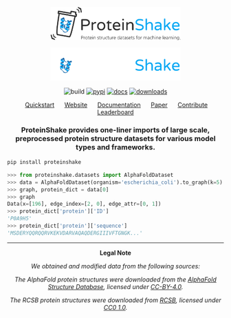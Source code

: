 
<p align="center">
<img src="docs/images/logo_subtitle.png#gh-light-mode-only" width="60%">
</p>
<p align="center">
<img src="docs/images/logo_subtitle_dark.png#gh-dark-mode-only" width="60%">
</p>

<div align="center">

![build](https://img.shields.io/github/actions/workflow/status/borgwardtlab/proteinshake/build.yml?color=%2303A9F4&style=for-the-badge)
[![pypi](https://img.shields.io/pypi/v/proteinshake?color=%2303A9F4&style=for-the-badge)](https://pypi.org/project/proteinshake/)
[![docs](https://img.shields.io/readthedocs/proteinshake?color=%2303A9F4&style=for-the-badge)](https://proteinshake.readthedocs.io/en/latest/?badge=latest)
[![downloads](https://img.shields.io/pypi/dm/proteinshake?color=%2303A9F4&style=for-the-badge)](https://pypi.org/project/proteinshake/)

</div>

<p align="center">&nbsp;&nbsp;&nbsp;&nbsp;&nbsp;
<a href="https://borgwardtlab.github.io/proteinshake/#quickstart">Quickstart</a>&nbsp;&nbsp;&nbsp;&nbsp;&nbsp;
<a href="https://borgwardtlab.github.io/proteinshake">Website</a>&nbsp;&nbsp;&nbsp;&nbsp;&nbsp;
<a href="https://proteinshake.readthedocs.io/en/latest/?badge=latest">Documentation</a>&nbsp;&nbsp;&nbsp;&nbsp;&nbsp;
<a href="">Paper</a>&nbsp;&nbsp;&nbsp;&nbsp;&nbsp;
<a href="https://proteinshake.readthedocs.io/en/latest/notes/contributing.html">Contribute</a>&nbsp;&nbsp;&nbsp;&nbsp;&nbsp;
<a href="https://borgwardtlab.github.io/proteinshake/#leaderboard">Leaderboard</a>
</p>

<div align="center">

### ProteinShake provides one-liner imports of large scale, preprocessed protein structure datasets for various model types and frameworks.

</div>

```
pip install proteinshake
```

```python
>>> from proteinshake.datasets import AlphaFoldDataset
>>> data = AlphaFoldDataset(organism='escherichia_coli').to_graph(k=5).pyg()
>>> graph, protein_dict = data[0]
>>> graph
Data(x=[196], edge_index=[2, 0], edge_attr=[0, 1])
>>> protein_dict['protein']['ID']
'P0A9H5'
>>> protein_dict['protein']['sequence']
'MSDERYQQRQQRVKEKVDARVAQAQDERGIIIVFTGNGK...'
```

<div align="center">

---

**Legal Note**

*We obtained and modified data from the following sources:*

*The AlphaFold protein structures were downloaded from the [AlphaFold Structure Database](https://alphafold.ebi.ac.uk/), licensed under [CC-BY-4.0](https://creativecommons.org/licenses/by/4.0/).*

*The RCSB protein structures were downloaded from [RCSB](https://www.rcsb.org/), licensed under [CC0 1.0](https://creativecommons.org/publicdomain/zero/1.0/).*

</p>

